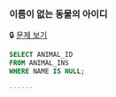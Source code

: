 ### 이름이 없는 동물의 아이디

🔒 [문제 보기](https://school.programmers.co.kr/learn/courses/30/lessons/59039)

```SQL
SELECT ANIMAL_ID
FROM ANIMAL_INS
WHERE NAME IS NULL;

------
